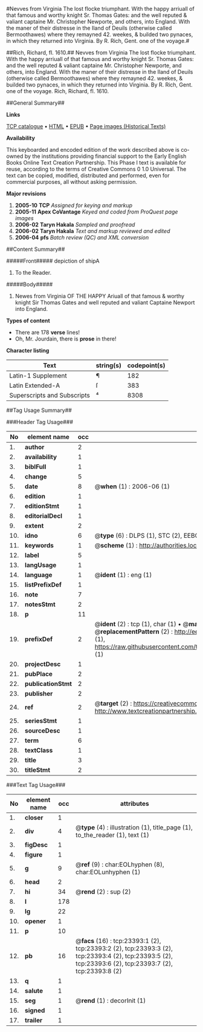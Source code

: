 #Nevves from Virginia The lost flocke triumphant. With the happy arriuall of that famous and worthy knight Sr. Thomas Gates: and the well reputed & valiant captaine Mr. Christopher Newporte, and others, into England. With the maner of their distresse in the Iland of Deuils (otherwise called Bermoothawes) where they remayned 42. weekes, & builded two pynaces, in which they returned into Virginia. By R. Rich, Gent. one of the voyage.#

##Rich, Richard, fl. 1610.##
Nevves from Virginia The lost flocke triumphant. With the happy arriuall of that famous and worthy knight Sr. Thomas Gates: and the well reputed & valiant captaine Mr. Christopher Newporte, and others, into England. With the maner of their distresse in the Iland of Deuils (otherwise called Bermoothawes) where they remayned 42. weekes, & builded two pynaces, in which they returned into Virginia. By R. Rich, Gent. one of the voyage.
Rich, Richard, fl. 1610.

##General Summary##

**Links**

[TCP catalogue](http://www.ota.ox.ac.uk/tcp/)  • 
[HTML](http://tei.it.ox.ac.uk/tcp/Texts-HTML/free/A10/A10725.html)  • 
[EPUB](http://tei.it.ox.ac.uk/tcp/Texts-EPUB/free/A10/A10725.epub) • 
[Page images (Historical Texts)](https://data.historicaltexts.jisc.ac.uk/view?pubId=eebo-99857630e&pageId=eebo-99857630e-23393-1)

**Availability**

This keyboarded and encoded edition of the
	       work described above is co-owned by the institutions
	       providing financial support to the Early English Books
	       Online Text Creation Partnership. This Phase I text is
	       available for reuse, according to the terms of Creative
	       Commons 0 1.0 Universal. The text can be copied,
	       modified, distributed and performed, even for
	       commercial purposes, all without asking permission.

**Major revisions**

1. __2005-10__ __TCP__ *Assigned for keying and markup*
1. __2005-11__ __Apex CoVantage__ *Keyed and coded from ProQuest page images*
1. __2006-02__ __Taryn Hakala__ *Sampled and proofread*
1. __2006-02__ __Taryn Hakala__ *Text and markup reviewed and edited*
1. __2006-04__ __pfs__ *Batch review (QC) and XML conversion*

##Content Summary##

#####Front#####
depiction of shipA
1. To the Reader.

#####Body#####

1. Newes from Virginia OF THE HAPPY Ariuall of that famous & worthy knight Sir Thomas Gates and well reputed and valiant Captaine Newport into England.

**Types of content**

  * There are 178 **verse** lines!
  * Oh, Mr. Jourdain, there is **prose** in there!

**Character listing**


|Text|string(s)|codepoint(s)|
|---|---|---|
|Latin-1 Supplement|¶|182|
|Latin Extended-A|ſ|383|
|Superscripts             and Subscripts|⁴|8308|

##Tag Usage Summary##

###Header Tag Usage###

|No|element name|occ|attributes|
|---|---|---|---|
|1.|__author__|2||
|2.|__availability__|1||
|3.|__biblFull__|1||
|4.|__change__|5||
|5.|__date__|8| @__when__ (1) : 2006-06 (1)|
|6.|__edition__|1||
|7.|__editionStmt__|1||
|8.|__editorialDecl__|1||
|9.|__extent__|2||
|10.|__idno__|6| @__type__ (6) : DLPS (1), STC (2), EEBO-CITATION (1), PROQUEST (1), VID (1)|
|11.|__keywords__|1| @__scheme__ (1) : http://authorities.loc.gov/ (1)|
|12.|__label__|5||
|13.|__langUsage__|1||
|14.|__language__|1| @__ident__ (1) : eng (1)|
|15.|__listPrefixDef__|1||
|16.|__note__|7||
|17.|__notesStmt__|2||
|18.|__p__|11||
|19.|__prefixDef__|2| @__ident__ (2) : tcp (1), char (1)  •  @__matchPattern__ (2) : ([0-9\-]+):([0-9IVX]+) (1), (.+) (1)  •  @__replacementPattern__ (2) : http://eebo.chadwyck.com/downloadtiff?vid=$1&page=$2 (1), https://raw.githubusercontent.com/textcreationpartnership/Texts/master/tcpchars.xml#$1 (1)|
|20.|__projectDesc__|1||
|21.|__pubPlace__|2||
|22.|__publicationStmt__|2||
|23.|__publisher__|2||
|24.|__ref__|2| @__target__ (2) : https://creativecommons.org/publicdomain/zero/1.0/ (1), http://www.textcreationpartnership.org/docs/. (1)|
|25.|__seriesStmt__|1||
|26.|__sourceDesc__|1||
|27.|__term__|6||
|28.|__textClass__|1||
|29.|__title__|3||
|30.|__titleStmt__|2||


###Text Tag Usage###

|No|element name|occ|attributes|
|---|---|---|---|
|1.|__closer__|1||
|2.|__div__|4| @__type__ (4) : illustration (1), title_page (1), to_the_reader (1), text (1)|
|3.|__figDesc__|1||
|4.|__figure__|1||
|5.|__g__|9| @__ref__ (9) : char:EOLhyphen (8), char:EOLunhyphen (1)|
|6.|__head__|2||
|7.|__hi__|34| @__rend__ (2) : sup (2)|
|8.|__l__|178||
|9.|__lg__|22||
|10.|__opener__|1||
|11.|__p__|10||
|12.|__pb__|16| @__facs__ (16) : tcp:23393:1 (2), tcp:23393:2 (2), tcp:23393:3 (2), tcp:23393:4 (2), tcp:23393:5 (2), tcp:23393:6 (2), tcp:23393:7 (2), tcp:23393:8 (2)|
|13.|__q__|1||
|14.|__salute__|1||
|15.|__seg__|1| @__rend__ (1) : decorInit (1)|
|16.|__signed__|1||
|17.|__trailer__|1||
